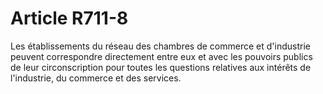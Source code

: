 # Article R711-8

Les établissements du réseau des chambres de commerce et d'industrie peuvent correspondre directement entre eux et avec les pouvoirs publics de leur circonscription pour toutes les questions relatives aux intérêts de l'industrie, du commerce et des services.